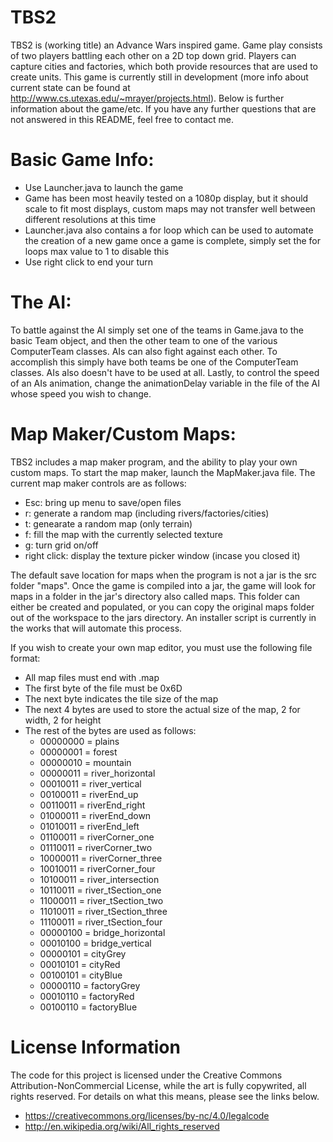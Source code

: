 TBS2
====
TBS2 is (working title) an Advance Wars inspired game. Game play consists of two players battling each other on a 2D top down grid. Players can capture cities and factories, which both provide resources that are used to create units. This game is currently still in development (more info about current state can be found at http://www.cs.utexas.edu/~mrayer/projects.html). Below is further information about the game/etc. If you have any further questions that are not answered in this README, feel free to contact me. 

Basic Game Info:
================
- Use Launcher.java to launch the game
- Game has been most heavily tested on a 1080p display, but it should scale to fit most displays, custom maps may not transfer well between different resolutions at this time
- Launcher.java also contains a for loop which can be used to automate the creation of a new game once a game is complete, simply set the for loops max value to 1 to disable this
- Use right click to end your turn

The AI:
=======

To battle against the AI simply set one of the teams in Game.java to the basic Team object, and then the other team to one of the various ComputerTeam classes. AIs can also fight against each other. To accomplish this simply have both teams be one of the ComputerTeam classes. AIs also doesn't have to be used at all. Lastly, to control the speed of an AIs animation, change the animationDelay variable in the file of the AI whose speed you wish to change.

Map Maker/Custom Maps:
======================
TBS2 includes a map maker program, and the ability to play your own custom maps. To start the map maker, launch the MapMaker.java file. The current map maker controls are as follows:
- Esc: bring up menu to save/open files
- r: generate a random map (including rivers/factories/cities)
- t: genearate a random map (only terrain)
- f: fill the map with the currently selected texture
- g: turn grid on/off
- right click: display the texture picker window (incase you closed it)

The default save location for maps when the program is not a jar is the src folder "maps". Once the game is compiled into a jar, the game will look for maps in a folder in the jar's directory also called maps. This folder can either be created and populated, or you can copy the original maps folder out of the workspace to the jars directory. An installer script is currently in the works that will automate this process. 

If you wish to create your own map editor, you must use the following file format:
- All map files must end with .map
- The first byte of the file must be 0x6D
- The next byte indicates the tile size of the map
- The next 4 bytes are used to store the actual size of the map, 2 for width, 2 for height
- The rest of the bytes are used as follows:
  - 00000000 = plains
  - 00000001 = forest
  - 00000010 = mountain 
  - 00000011 = river_horizontal
  - 00010011 = river_vertical
  - 00100011 = riverEnd_up
  - 00110011 = riverEnd_right
  - 01000011 = riverEnd_down
  - 01010011 = riverEnd_left
  - 01100011 = riverCorner_one
  - 01110011 = riverCorner_two
  - 10000011 = riverCorner_three
  - 10010011 = riverCorner_four
  - 10100011 = river_intersection
  - 10110011 = river_tSection_one
  - 11000011 = river_tSection_two
  - 11010011 = river_tSection_three
  - 11100011 = river_tSection_four
  - 00000100 = bridge_horizontal
  - 00010100 = bridge_vertical 
  - 00000101 = cityGrey
  - 00010101 = cityRed
  - 00100101 = cityBlue
  - 00000110 = factoryGrey
  - 00010110 = factoryRed
  - 00100110 = factoryBlue

License Information
====================
The code for this project is licensed under the Creative Commons Attribution-NonCommercial License, while the art is fully copywrited, all rights reserved. For details on what this means, please see the links below.
- https://creativecommons.org/licenses/by-nc/4.0/legalcode
- http://en.wikipedia.org/wiki/All_rights_reserved
